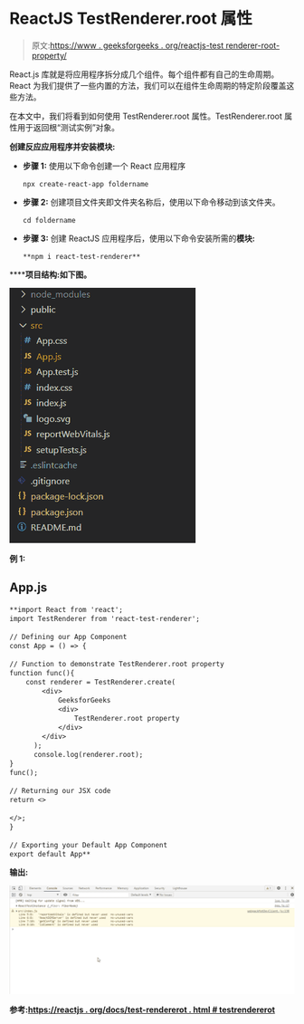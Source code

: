 # ReactJS TestRenderer.root 属性

> 原文:[https://www . geeksforgeeks . org/reactjs-test renderer-root-property/](https://www.geeksforgeeks.org/reactjs-testrenderer-root-property/)

React.js 库就是将应用程序拆分成几个组件。每个组件都有自己的生命周期。React 为我们提供了一些内置的方法，我们可以在组件生命周期的特定阶段覆盖这些方法。

在本文中，我们将看到如何使用 TestRenderer.root 属性。TestRenderer.root 属性用于返回根“测试实例”对象。

**创建反应应用程序并安装模块:**

*   **步骤 1:** 使用以下命令创建一个 React 应用程序

    ```
    npx create-react-app foldername
    ```

*   **步骤 2:** 创建项目文件夹即文件夹名称后，使用以下命令移动到该文件夹。

    ```
    cd foldername
    ```

*   **步骤 3:** 创建 ReactJS 应用程序后，使用以下命令安装所需的****模块:****

    ```
    **npm i react-test-renderer**
    ```

******项目结构:**如下图。****

****![](img/f04ae0d8b722a9fff0bd9bd138b29c23.png)****

******例 1:******

## ****App.js****

```
**import React from 'react';
import TestRenderer from 'react-test-renderer';

// Defining our App Component
const App = () => {

// Function to demonstrate TestRenderer.root property
function func(){
    const renderer = TestRenderer.create(
        <div>
            GeeksforGeeks
            <div>
                TestRenderer.root property
            </div>
        </div>
      );
      console.log(renderer.root);
}
func();

// Returning our JSX code
return <>

</>;
}

// Exporting your Default App Component
export default App**
```

******输出:******

****![](img/af96d75c5846623694fdecc823058882.png)****

******参考:**[https://reactjs . org/docs/test-rendererot . html # testrendererot](https://reactjs.org/docs/test-renderer.html#testrendererroot)****
